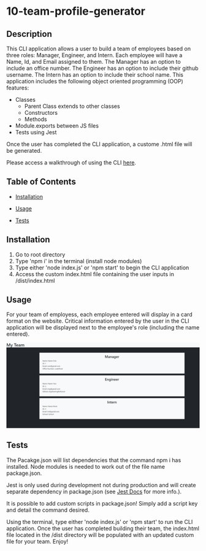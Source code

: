 # 10-team-profile-generator

## Description 

This CLI application allows a user to build a team of employees based on three roles: Manager, Engineer, and Intern. Each employee will have a Name, Id, and Email assigned to them. The Manager has an option to include an office number. The Engineer has an option to include their github username. The Intern has an option to include their school name. This application includes the following object oriented programming (OOP) features:
- Classes
    - Parent Class extends to other classes
    - Constructors
    - Methods
- Module.exports between JS files
- Tests using Jest

Once the user has completed the CLI application, a custome .html file will be generated.

Please access a walkthrough of using the CLI [here](https://drive.google.com/file/d/1EiWNavpUVtQKJz-PTGcbZnGboyDnb75F/view).

## Table of Contents 
 
 * [Installation](#installation) 
 
 * [Usage](#usage) 
 
 * [Tests](#tests) 

## Installation

1. Go to root directory
2. Type 'npm i' in the terminal (install node modules)
3. Type either 'node index.js' or 'npm start' to begin the CLI application
4. Access the custom index.html file containing the user inputs in /dist/index.html

## Usage 

For your team of employess, each employee entered will display in a card format on the website. Critical information entered by the user in the CLI application will be displayed next to the employee's role (including the name entered).

![Team Example Preview](./src/previewTeam.jpg)

## Tests

The Pacakge.json will list dependencies that the command npm i has installed. Node modules is needed to work out of the file name package.json.


Jest is only used during development not during production and will create separate dependency in package.json (see 
[Jest Docs](https://jestjs.io/docs/getting-started) for more info.).


It is possible to add custom scripts in package.json! Simply add a script key and detail the command desired.

Using the terminal, type either 'node index.js' or 'npm start' to run the CLI application. Once the user has completed building their team, the index.html file located in the /dist directory will be populated with an updated custom file for your team. Enjoy!